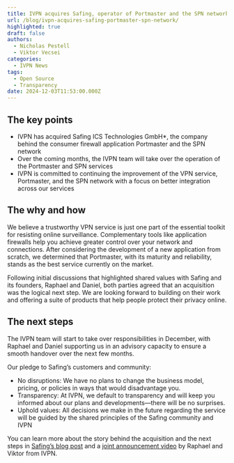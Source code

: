 ```yaml
---
title: IVPN acquires Safing, operator of Portmaster and the SPN network
url: /blog/ivpn-acquires-safing-portmaster-spn-network/
highlighted: true
draft: false
authors:
  - Nicholas Pestell
  - Viktor Vecsei
categories:
  - IVPN News
tags:
  - Open Source
  - Transparency
date: 2024-12-03T11:53:00.000Z
---
```


## The key points 

- IVPN has acquired Safing ICS Technologies GmbH\*, the company behind the consumer firewall application Portmaster and the SPN network
- Over the coming months, the IVPN team will take over the operation of the Portmaster and SPN services
- IVPN is committed to continuing the improvement of the VPN service, Portmaster, and the SPN network with a focus on better integration across our services

## The why and how

We believe a trustworthy VPN service is just one part of the essential toolkit for resisting online surveillance. Complementary tools like application firewalls help you achieve greater control over your network and connections. After considering the development of a new application from scratch, we determined that Portmaster, with its maturity and reliability, stands as the best service currently on the market.

Following initial discussions that highlighted shared values with Safing and its founders, Raphael and Daniel, both parties agreed that an acquisition was the logical next step. We are looking forward to building on their work and offering a suite of products that help people protect their privacy online. 

## The next steps

The IVPN team will start to take over responsibilities in December, with Raphael and Daniel supporting us in an advisory capacity to ensure a smooth handover over the next few months.

Our pledge to Safing’s customers and community:

- No disruptions: We have no plans to change the business model, pricing, or policies in ways that would disadvantage you.
- Transparency: At IVPN, we default to transparency and will keep you informed about our plans and developments—there will be no surprises.
- Uphold values: All decisions we make in the future regarding the service will be guided by the shared principles of the Safing community and IVPN

You can learn more about the story behind the acquisition and the next steps in [Safing’s blog post][1] and a [joint announcement video][2] by Raphael and Viktor from IVPN. 


[1]: https://safing.io/blog/2024/12/03/a-new-chapter-begins/
[2]: https://www.youtube.com/watch?v=O2Maf2u4Z90
